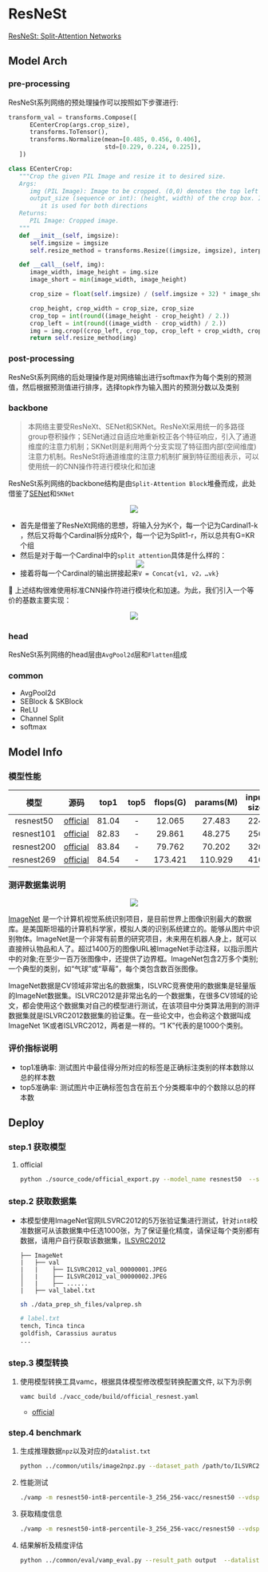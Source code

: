 # ResNeSt
[ResNeSt: Split-Attention Networks](https://arxiv.org/abs/2004.08955)

## Model Arch

### pre-processing

ResNeSt系列网络的预处理操作可以按照如下步骤进行:

```python
transform_val = transforms.Compose([
      ECenterCrop(args.crop_size),
      transforms.ToTensor(),
      transforms.Normalize(mean=[0.485, 0.456, 0.406],
                           std=[0.229, 0.224, 0.225]),
   ])

class ECenterCrop:
   """Crop the given PIL Image and resize it to desired size.
   Args:
      img (PIL Image): Image to be cropped. (0,0) denotes the top left corner of the image.
      output_size (sequence or int): (height, width) of the crop box. If int,
         it is used for both directions
   Returns:
      PIL Image: Cropped image.
   """
   def __init__(self, imgsize):
      self.imgsize = imgsize
      self.resize_method = transforms.Resize((imgsize, imgsize), interpolation=PIL.Image.BICUBIC)

   def __call__(self, img):
      image_width, image_height = img.size
      image_short = min(image_width, image_height)

      crop_size = float(self.imgsize) / (self.imgsize + 32) * image_short

      crop_height, crop_width = crop_size, crop_size
      crop_top = int(round((image_height - crop_height) / 2.))
      crop_left = int(round((image_width - crop_width) / 2.))
      img = img.crop((crop_left, crop_top, crop_left + crop_width, crop_top + crop_height))
      return self.resize_method(img)
```

### post-processing

ResNeSt系列网络的后处理操作是对网络输出进行softmax作为每个类别的预测值，然后根据预测值进行排序，选择topk作为输入图片的预测分数以及类别

### backbone
> 本网络主要受ResNeXt、SENet和SKNet。ResNeXt采用统一的多路径group卷积操作；SENet通过自适应地重新校正各个特征响应，引入了通道维度的注意力机制；SKNet则是利用两个分支实现了特征图内部(空间维度)注意力机制。ResNeSt将通道维度的注意力机制扩展到特征图组表示，可以使用统一的CNN操作符进行模块化和加速

ResNeSt系列网络的backbone结构是由`Split-Attention Block`堆叠而成，此处借鉴了[SENet](../senet/README.md)和`SKNet`
<div align=center><img src="../../images/resnest/block.png"></div>

- 首先是借鉴了ResNeXt网络的思想，将输入分为K个，每一个记为Cardinal1-k ，然后又将每个Cardinal拆分成R个，每一个记为Split1-r，所以总共有G=KR个组
- 然后是对于每一个Cardinal中的`split attention`具体是什么样的：
   <div align=center><img src="../../images/resnest/cardinal.png"></div>
- 接着将每一个Cardinal的输出拼接起来`V = Concat{v1, v2，…vk}`

📝 上述结构很难使用标准CNN操作符进行模块化和加速。为此，我们引入一个等价的基数主要实现：
<div align=center><img src="../../images/resnest/split-attention.png"></div>

### head

ResNeSt系列网络的head层由`AvgPool2d`层和`Flatten`组成

### common

- AvgPool2d
- SEBlock & SKBlock
- ReLU
- Channel Split
- softmax

## Model Info

### 模型性能

|    模型    |                         源码                         | top1  | top5  | flops(G) | params(M) | input size | dataset  |
| :--------: | :--------------------------------------------------: | :---: | :---: | :------: | :-------: | :--------: | :------: |
| resnest50  | [official](https://github.com/zhanghang1989/ResNeSt) | 81.04 |   -   |  12.065  |  27.483   |    224     | imagenet |
| resnest101 | [official](https://github.com/zhanghang1989/ResNeSt) | 82.83 |   -   |  29.861  |  48.275   |    256     | imagenet |
| resnest200 | [official](https://github.com/zhanghang1989/ResNeSt) | 83.84 |   -   |  79.762  |  70.202   |    320     | imagenet |
| resnest269 | [official](https://github.com/zhanghang1989/ResNeSt) | 84.54 |   -   | 173.421  |  110.929  |    416     | imagenet |

### 测评数据集说明

<div align=center><img src="../../images/datasets/imagenet.jpg"></div>

[ImageNet](https://image-net.org) 是一个计算机视觉系统识别项目，是目前世界上图像识别最大的数据库。是美国斯坦福的计算机科学家，模拟人类的识别系统建立的。能够从图片中识别物体。ImageNet是一个非常有前景的研究项目，未来用在机器人身上，就可以直接辨认物品和人了。超过1400万的图像URL被ImageNet手动注释，以指示图片中的对象;在至少一百万张图像中，还提供了边界框。ImageNet包含2万多个类别; 一个典型的类别，如“气球”或“草莓”，每个类包含数百张图像。

ImageNet数据是CV领域非常出名的数据集，ISLVRC竞赛使用的数据集是轻量版的ImageNet数据集。ISLVRC2012是非常出名的一个数据集，在很多CV领域的论文，都会使用这个数据集对自己的模型进行测试，在该项目中分类算法用到的测评数据集就是ISLVRC2012数据集的验证集。在一些论文中，也会称这个数据叫成ImageNet 1K或者ISLVRC2012，两者是一样的。“1 K”代表的是1000个类别。

### 评价指标说明

- top1准确率: 测试图片中最佳得分所对应的标签是正确标注类别的样本数除以总的样本数
- top5准确率: 测试图片中正确标签包含在前五个分类概率中的个数除以总的样本数

## Deploy

### step.1 获取模型

1. official

   ```bash
   python ./source_code/official_export.py --model_name resnest50  --size 224
   ```

### step.2 获取数据集
- 本模型使用ImageNet官网ILSVRC2012的5万张验证集进行测试，针对`int8`校准数据可从该数据集中任选1000张，为了保证量化精度，请保证每个类别都有数据，请用户自行获取该数据集，[ILSVRC2012](https://image-net.org/challenges/LSVRC/2012/index.php)

    ```
    ├── ImageNet
    |   ├── val
    |   |    ├── ILSVRC2012_val_00000001.JPEG
    │   |    ├── ILSVRC2012_val_00000002.JPEG
    │   |    ├── ......
    |   ├── val_label.txt
    ```

    ```bash
    sh ./data_prep_sh_files/valprep.sh
    ```

    ```bash
    # label.txt
    tench, Tinca tinca
    goldfish, Carassius auratus
    ...
    ```

### step.3 模型转换

1. 使用模型转换工具vamc，根据具体模型修改模型转换配置文件, 以下为示例

   ```bash
   vamc build ./vacc_code/build/official_resnest.yaml
   ```
   - [official](./vacc_code/build/official_resnest.yaml)



### step.4 benchmark
1. 生成推理数据`npz`以及对应的`datalist.txt`
    ```bash
    python ../common/utils/image2npz.py --dataset_path /path/to/ILSVRC2012_img_val --target_path  /path/to/input_npz  --text_path npz_datalist.txt
    ```
2. 性能测试
    ```bash
    ./vamp -m resnest50-int8-percentile-3_256_256-vacc/resnest50 --vdsp_params ./vacc_code/vdsp_params/official-resnest50-vdsp_params.json  -i 8 -p 1 -b 16
    ```
    
3. 获取精度信息
    ```bash
    ./vamp -m resnest50-int8-percentile-3_256_256-vacc/resnest50 --vdsp_params ./vacc_code/vdsp_params/official-resnest50-vdsp_params.json  -i 8 -p 1 -b 16 --datalist npz_datalist.txt --path_output output
    ```
4. 结果解析及精度评估
   ```bash
   python ../common/eval/vamp_eval.py --result_path output  --datalist npz_datalist.txt --label data/label/imagenet.txt
   ```